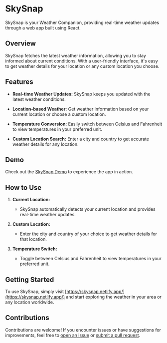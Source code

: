 # SkySnap

SkySnap is your Weather Companion, providing real-time weather updates through a web app built using React.

## Overview

SkySnap fetches the latest weather information, allowing you to stay informed about current conditions. With a user-friendly interface, it's easy to get weather details for your location or any custom location you choose.

## Features

- **Real-time Weather Updates:** SkySnap keeps you updated with the latest weather conditions.

- **Location-based Weather:** Get weather information based on your current location or choose a custom location.

- **Temperature Conversion:** Easily switch between Celsius and Fahrenheit to view temperatures in your preferred unit.

- **Custom Location Search:** Enter a city and country to get accurate weather details for any location.

## Demo

Check out the [SkySnap Demo](https://skysnap.netlify.app/) to experience the app in action.

## How to Use

1. **Current Location:**
   - SkySnap automatically detects your current location and provides real-time weather updates.

2. **Custom Location:**
   - Enter the city and country of your choice to get weather details for that location.

3. **Temperature Switch:**
   - Toggle between Celsius and Fahrenheit to view temperatures in your preferred unit.


## Getting Started

To use SkySnap, simply visit [https://skysnap.netlify.app/](https://skysnap.netlify.app/) and start exploring the weather in your area or any location worldwide.

## Contributions

Contributions are welcome! If you encounter issues or have suggestions for improvements, feel free to [open an issue](https://github.com/aymanbest/skysnap/issues) or [submit a pull request](https://github.com/aymanbest/skysnap/pulls).
